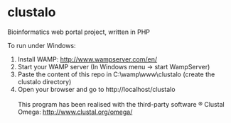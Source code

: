 clustalo
========

Bioinformatics web portal project, written in PHP <br/>


To run under Windows:<br/>
1. Install WAMP: http://www.wampserver.com/en/<br/>
2. Start your WAMP server (In Windows menu -> start WampServer)<br/>
3. Paste the content of this repo in C:\wamp\www\clustalo (create the clustalo directory)<br/>
4. Open your browser and go to http://localhost/clustalo 
<br/><br/>
This program has been realised with the third-party software &reg; Clustal Omega: http://www.clustal.org/omega/
